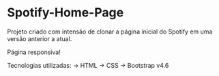 # Spotify-Home-Page

Projeto criado com intensão de clonar a página inicial do Spotify em uma versão anterior a atual.

Página responsiva!

 Tecnologias utilizadas:
  -> HTML
  -> CSS
  -> Bootstrap v4.6
